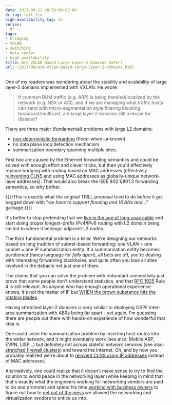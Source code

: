 ```yaml
---
date: 2017-09-21 08:56:00+02:00
dr_tag: fail_fix
high-availability_tag: dr
series:
- dr
tags:
- bridging
- VXLAN
- switching
- data center
- high availability
title: Are VXLAN-Based Large Layer-2 Domains Safer?
url: /2017/09/are-vxlan-based-large-layer-2-domains.html
---
```

One of my readers was wondering about the stability and scalability of large layer-2 domains implemented with VXLAN. He wrote:

> If common BUM traffic (e.g. ARP) is being handled/localized by the network (e.g. NSX or ACI), and if we are managing what traffic hosts can send with micro-segmentation style filtering blocking broadcast/multicast, are large layer-2 domains still a recipe for disaster?

There are three major (fundamental) problems with large L2 domains:
<!--more-->
-   [non-deterministic forwarding](https://blog.ipspace.net/2010/07/bridging-and-routing-is-there.html) (flood-when-unknown)
-   no data plane loop detection mechanism
-   summarization boundary spanning multiple sites.

First two are caused by the Ethernet forwarding semantics and could be solved with enough effort and clever tricks, but then you\'d effectively replace bridging with routing based on MAC addresses (effectively [reinventing CLNS](https://blog.ipspace.net/2015/10/was-clnp-really-broken.html) and using MAC addresses as globally-unique network-layer addresses). That would also break the IEEE 802.1/801.3 forwarding semantics, so why bother.

{{<note info>}}This is exactly what the original TRILL proposal tried to do before it got bogged down with "*we have to support flooding and VLANs and...*" garbage.{{</note>}}

It\'s better to stop pretending that we [live in the age of long coax cable](https://blog.ipspace.net/2015/04/what-is-layer-2-and-why-do-we-need-it.html) and start doing proper longest-prefix IPv4/IPv6 routing with L2 domain being limited to where it belongs: adjacent L3 nodes.

The third fundamental problem is a killer. We\'re designing our networks based on long tradition of subnet-based forwarding: one VLAN = one subnet = one IP summarization entity. If a summarization entity becomes partitioned (fancy language for *falls apart*), all bets are off, you're dealing with interesting forwarding blackholes, and quite often you lose all sites involved in the debacle not just one of them.

The claims that you can solve the problem with redundant connectivity just prove that some people don't understand statistics, and that [RFC 1925](https://tools.ietf.org/html/rfc1925) Rule 4 is still relevant. As anyone who has enough operational experience knows, it\'s not the matter of IF but [WHEN the brown substance hits the rotating blades](https://blog.ipspace.net/2012/10/if-something-can-fail-it-will.html).

Having stretched layer-2 domains is very similar to deploying OSPF inter-area summarization with ABRs being far apart - yet again, I\'m guessing there are people out there with hands-on experience of how wonderful that idea is.

One could solve the summarization problem by inserting host routes into the wider network, and it might eventually work (see also: Mobile ARP, EVPN, LISP...) but definitely not across stateful network services (see also: [stretched firewall clusters](https://blog.ipspace.net/2015/11/stretched-firewalls-across-layer-3-dci.html)) and toward the Internet. Oh, and by now you probably realized we're about to [reinvent CLNS using IP addresses](http://blog.ipspace.net/2015/05/reinventing-clns-with-l3-only-forwarding.html) instead of MAC addresses.

Alternatively, one could realize that it doesn\'t make sense to try to find the solution to world peace in the networking layer (while keeping in mind that that\'s exactly what the engineers working for networking vendors are paid to do and promote) and spend his time [working with business owners](https://blog.ipspace.net/2013/01/long-distance-vmotion-stretched-ha.html) to figure out how to [get out of the mess](http://blog.ipspace.net/2013/09/layer-2-extension-otv-use-cases.html) we allowed the networking and virtualization vendors to entice us into.
